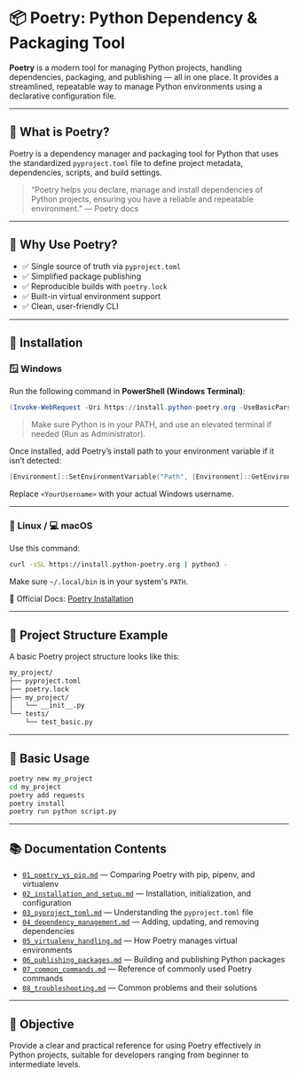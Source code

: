 # 📦 Poetry: Python Dependency & Packaging Tool

**Poetry** is a modern tool for managing Python projects, handling dependencies, packaging, and publishing — all in one place. It provides a streamlined, repeatable way to manage Python environments using a declarative configuration file.

---

## 🚀 What is Poetry?

Poetry is a dependency manager and packaging tool for Python that uses the standardized `pyproject.toml` file to define project metadata, dependencies, scripts, and build settings.

> “Poetry helps you declare, manage and install dependencies of Python projects, ensuring you have a reliable and repeatable environment.” — Poetry docs

---

## 🤔 Why Use Poetry?

- ✅ Single source of truth via `pyproject.toml`  
- ✅ Simplified package publishing  
- ✅ Reproducible builds with `poetry.lock`  
- ✅ Built-in virtual environment support  
- ✅ Clean, user-friendly CLI  

---

## 🔧 Installation

### 🪟 Windows

Run the following command in **PowerShell (Windows Terminal)**:

```powershell
(Invoke-WebRequest -Uri https://install.python-poetry.org -UseBasicParsing).Content | python -
```

> Make sure Python is in your PATH, and use an elevated terminal if needed (Run as Administrator).

Once installed, add Poetry’s install path to your environment variable if it isn’t detected:

```powershell
[Environment]::SetEnvironmentVariable("Path", [Environment]::GetEnvironmentVariable("Path", "User") + ";C:\Users\<YourUsername>\AppData\Roaming\Python\Scripts", "User")
```

Replace `<YourUsername>` with your actual Windows username.

---

### 🐧 Linux / 💻 macOS

Use this command:

```bash
curl -sSL https://install.python-poetry.org | python3 -
```

Make sure `~/.local/bin` is in your system's `PATH`.

📘 Official Docs: [Poetry Installation](https://python-poetry.org/docs/#installation)

---

## 📁 Project Structure Example

A basic Poetry project structure looks like this:

```bash
my_project/
├── pyproject.toml
├── poetry.lock
├── my_project/
│   └── __init__.py
└── tests/
    └── test_basic.py
```

---

## 🧪 Basic Usage

```bash
poetry new my_project
cd my_project
poetry add requests
poetry install
poetry run python script.py
```

---

## 📚 Documentation Contents

* [`01_poetry_vs_pip.md`](01_poetry_vs_pip.md) — Comparing Poetry with pip, pipenv, and virtualenv
* [`02_installation_and_setup.md`](02_installation_and_setup.md) — Installation, initialization, and configuration
* [`03_pyproject_toml.md`](03_pyproject_toml.md) — Understanding the `pyproject.toml` file
* [`04_dependency_management.md`](04_dependency_management.md) — Adding, updating, and removing dependencies
* [`05_virtualenv_handling.md`](05_virtualenv_handling.md) — How Poetry manages virtual environments
* [`06_publishing_packages.md`](06_publishing_packages.md) — Building and publishing Python packages
* [`07_common_commands.md`](07_common_commands.md) — Reference of commonly used Poetry commands
* [`08_troubleshooting.md`](08_troubleshooting.md) — Common problems and their solutions

---

## 🎯 Objective

Provide a clear and practical reference for using Poetry effectively in Python projects, suitable for developers ranging from beginner to intermediate levels.

